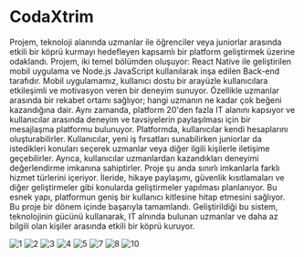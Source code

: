 # CodaXtrim

Projem, teknoloji alanında uzmanlar ile öğrenciler veya juniorlar arasında etkili 
bir köprü kurmayı hedefleyen kapsamlı bir platform geliştirmek üzerine odaklandı. 
Projem, iki temel bölümden oluşuyor: React Native ile geliştirilen mobil uygulama ve 
Node.js JavaScript kullanılarak inşa edilen Back-end tarafıdır. 
Mobil uygulamamız, kullanıcı dostu bir arayüzle kullanıcılara etkileşimli ve 
motivasyon veren bir deneyim sunuyor. Özellikle uzmanlar arasında bir rekabet ortamı 
sağlıyor; hangi uzmanın ne kadar çok beğeni kazandığına dair. Aynı zamanda, 
platform 20'den fazla IT alanını kapsıyor ve kullanıcılar arasında deneyim ve 
tavsiyelerin paylaşılması için bir mesajlaşma platformu bulunuyor. 
Platformda, kullanıcılar kendi hesaplarını oluşturabilirler. Kullanıcılar, yeni iş 
fırsatları sunabilirken juniorlar da istedikleri konuları seçerek uzmanlar veya diğer ilgili 
kişilerle iletişime geçebilirler. Ayrıca, kullanıcılar uzmanlardan kazandıkları deneyimi 
değerlendirme imkanına sahiptirler. 
Proje şu anda sınırlı imkanlarla farklı hizmet türlerini içeriyor. İleride, hikaye 
paylaşımı, güvenlik kısıtlamaları ve diğer geliştirmeler gibi konularda geliştirmeler 
yapılması planlanıyor. Bu esnek yapı, platformun geniş bir kullanıcı kitlesine hitap 
etmesini sağlıyor. 
Bu proje bir dönem içinde başarıyla tamamlandı. Geliştirildiği bu sistem, 
teknolojinin gücünü kullanarak, IT alnında bulunan uzmanlar ve daha az bilgili olan 
kişiler arasında etkili bir köprü kuruyor.

![1](https://github.com/QutaibaAlashqar/codaX_trim_app/assets/120109084/6f86b57a-22cf-4098-ad45-441ec33d631e)
![2](https://github.com/QutaibaAlashqar/codaX_trim_app/assets/120109084/21363e7e-1fdc-4165-afa0-1a3d0fad261d)
![3](https://github.com/QutaibaAlashqar/codaX_trim_app/assets/120109084/cb426f9e-f546-41cc-bb5d-870ca58bea3b)
![4](https://github.com/QutaibaAlashqar/codaX_trim_app/assets/120109084/a71c9bb8-fa69-4da2-9af7-ccf802b0b422)
![5](https://github.com/QutaibaAlashqar/codaX_trim_app/assets/120109084/7cd69fce-3b90-413c-ac65-cc64c7e397a7)
![7](https://github.com/QutaibaAlashqar/codaX_trim_app/assets/120109084/594c5a22-d0ea-49cf-a0fa-0a5a3360692c)
![8](https://github.com/QutaibaAlashqar/codaX_trim_app/assets/120109084/55e3a351-18ed-4fe8-8a54-7ffb3a9d2942)
![10](https://github.com/QutaibaAlashqar/codaX_trim_app/assets/120109084/2f419785-f124-4755-b0c6-e58398ecc722)
